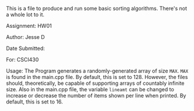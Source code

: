 This is a file to produce and run some basic sorting algorithms. There's not a whole lot to it.



Assignment: HW01

Author: Jesse D

Date Submitted:

For: CSCI430

Usage: The Program generates a randomly-generated array of size `MAX`. `MAX` is found in the main.cpp file. By default, this is set to 128. However, the files should, theoretically, be capable of supporting arrays of countably infinite size. Also in the main.cpp file, the variable `lineamt` can be changed to increase or decrease the number of items shown per line when printed. By default, this is set to 16.
